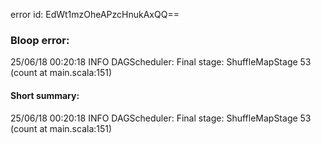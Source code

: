 error id: EdWt1mzOheAPzcHnukAxQQ==
### Bloop error:

25/06/18 00:20:18 INFO DAGScheduler: Final stage: ShuffleMapStage 53 (count at main.scala:151)
#### Short summary: 

25/06/18 00:20:18 INFO DAGScheduler: Final stage: ShuffleMapStage 53 (count at main.scala:151)